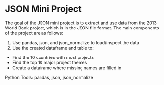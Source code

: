# JSON Mini Project

The goal of the JSON mini project is to extract and use data from the 2013 World Bank project, which is in the JSON file format. The main components of the project are as follows:

1. Use pandas, json, and json_normalize to load/inspect the data
2. Use the created dataframe and table to:
  - Find the 10 countries with most projects
  - Find the top 10 major project themes 
  - Create a dataframe where missing names are filled in
  
  Python Tools: pandas, json, json_normalize
